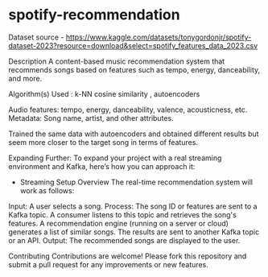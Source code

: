 # spotify-recommendation

Dataset source - https://www.kaggle.com/datasets/tonygordonjr/spotify-dataset-2023?resource=download&select=spotify_features_data_2023.csv

Description 
A content-based music recommendation system that recommends songs based on features such as tempo, energy, danceability, and more.

Algorithm(s) Used : k-NN cosine similarity , autoencoders

Audio features: tempo, energy, danceability, valence, acousticness, etc.
Metadata: Song name, artist, and other attributes.

Trained the same data with autoencoders and obtained different results but seem more closer to the target song in terms of features.

Expanding Further:
To expand your project with a real streaming environment and Kafka, here’s how you can approach it:

-  Streaming Setup Overview
The real-time recommendation system will work as follows:

Input: A user selects a song.
Process:
The song ID or features are sent to a Kafka topic.
A consumer listens to this topic and retrieves the song's features.
A recommendation engine (running on a server or cloud) generates a list of similar songs.
The results are sent to another Kafka topic or an API.
Output: The recommended songs are displayed to the user.
  


Contributing
Contributions are welcome! Please fork this repository and submit a pull request for any improvements or new features.
